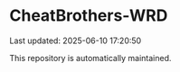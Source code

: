 # CheatBrothers-WRD

Last updated: 2025-06-10 17:20:50

This repository is automatically maintained.
